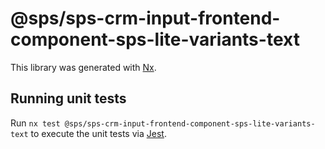 # @sps/sps-crm-input-frontend-component-sps-lite-variants-text

This library was generated with [Nx](https://nx.dev).

## Running unit tests

Run `nx test @sps/sps-crm-input-frontend-component-sps-lite-variants-text` to execute the unit tests via [Jest](https://jestjs.io).
